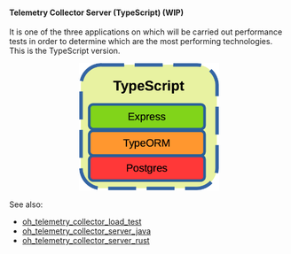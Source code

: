 #### Telemetry Collector Server (TypeScript) (WIP)

It is one of the three applications on which will be carried out performance tests in order to determine which are the most performing technologies. This is the TypeScript version. 

<p align="center" width="100%">
    <img width="50%" src="dev-stack.png"> 
</p>

See also:

- [oh_telemetry_collector_load_test](https://github.com/goto-eof/oh_telemetry_collector_load_test)
- [oh_telemetry_collector_server_java](https://github.com/goto-eof/oh_telemetry_collector_server_java)
- [oh_telemetry_collector_server_rust](https://github.com/goto-eof/oh_telemetry_collector_server_rust)